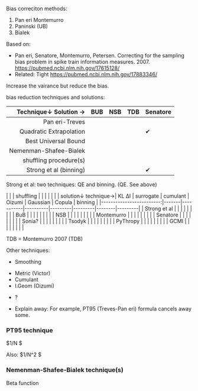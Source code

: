 Bias correciton methods:
1. Pan eri Montemurro
2. Paninski (UB)
3. Bialek

Based on:
* Pan eri, Senatore, Montemurro, Petersen. Correcting for the sampling bias problem in spike train information measures. 2007. https://pubmed.ncbi.nlm.nih.gov/17615128/
* Related: Tight https://pubmed.ncbi.nlm.nih.gov/17883346/


Increase the vairance but reduce the bias.

bias reduction techniques and solutions:

| Technique↓     Solution →|  BUB      | NSB  | TDB | Senatore |
|-------------------------:|-----------|------|-----|----------|
| Pan eri-Treves           |           |      |     |          |
| Quadratic Extrapolation  |           |      |     |   ✔︎      |
| Best Universal Bound     |           |      |     |          |
| Nemenman-Shafee-Bialek   |           |      |     |          |
| shuffling procedure(s)   |           |      |     |          |
| Strong et al (binning)   |           |      |     |   ✔︎      |

Strong et al: two techniques: QE and binning. (QE. See above)



|                          |       | shuffling |          |         |          |         |        |
| solution↓      technique→| KL ΔI | surrogate | cumulant | Oizumi  | Gaussian | Copula  | binning |
|-------------------------:|-------|-----------|----------|---------|---------|--------|---------|
| Strong et al             |       |           |          |         |         |        |         |
| BuB                      |       |           |          |         |         |        |         |
| NSB                      |       |           |          |         |         |        |         |
| Montemurro               |       |           |          |         |         |        |         |
| Senatore                 |       |           |          |         |         |        |         |
| Sonia?                   |       |           |          |         |         |        |         |
| Tsodyk                   |       |           |          |         |         |        |         |
| PyThropy                 |       |           |          |         |         |        |         |
| GCMI                     |       |           |          |         |         |        |         |

TDB = Montemurro 2007 (TDB)

Other techniques:
* Smoothing
<!-- * Dithering: a kind of smoothing similar to shuffling -->
* Metric (Victor)
* Cumulant
* I.Geom (Oizumi)
<!-- * Max-entropy or Exponential Models: IG? Generalisation of "simpl" --> 
<!-- * Receptive field (apperture) with hierarchy -->
* ?
<!-- * Kalman, sort of ... (but that also involves guessing a state signal. A history-based also probably does this. -->
<!-- Somehow bring in the PP? -->
<!-- * invariants: 1. analytical 2. sample augmenting -->
<!-- * Generative? Does it help? By ounterfactual expriences -->
<!-- * Copula (Almost the same as Gaussian) -->
<!-- * Copula (cancel-out-marginal: whiten the marginal) -->
<!-- * Whitening the whole distribution -->
<!-- * Whitening as a geometry -->

<!-- techniques bawed on simp=IND. Also: based on other decompositions: based on variaous state variables? Can we have RBM? -->
* Explain away: For example, PT95 (Treves-Pan eri) formula cancels away some.

### PT95 technique
$1/N $

Also:
$1/N^2 $

### Nemenman-Shafee-Bialek technique(s)
Beta function

